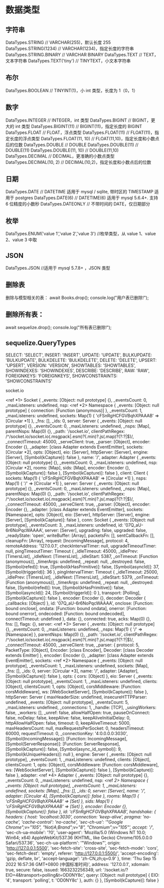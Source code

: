 # 数据类型

## 字符串

DataTypes.STRING // VARCHAR(255)，默认长度 255
DataTypes.STRING(1234) // VARCHAR(1234)，指定长度的字符串
DataTypes.STRING.BINARY // VARCHAR BINARY
DataTypes.TEXT // TEXT，文本字符串
DataTypes.TEXT('tiny') // TINYTEXT，小文本字符串

## 布尔

DataTypes.BOOLEAN // TINYINT(1)，小 int 类型，长度为 1（0，1）

## 数字

DataTypes.INTEGER // INTEGER，int 类型
DataTypes.BIGINT // BIGINT，更大的 int 类型
DataTypes.BIGINT(11) // BIGINT(11)，指定长度的 BIGINT
DataTypes.FLOAT // FLOAT，浮点类型
DataTypes.FLOAT(11) // FLOAT(11)，指定长度的浮点类型
DataTypes.FLOAT(11, 10) // FLOAT(11,10)，指定长度和小数点后的位数
DataTypes.DOUBLE // DOUBLE
DataTypes.DOUBLE(11) // DOUBLE(11)
DataTypes.DOUBLE(11, 10) // DOUBLE(11,10)
DataTypes.DECIMAL // DECIMAL，更准确的小数点类型
DataTypes.DECIMAL(10, 2) // DECIMAL(10,2)，指定长度和小数点后的位数

## 日期

DataTypes.DATE // DATETIME 适用于 mysql / sqlite, 带时区的 TIMESTAMP 适用于 postgres
DataTypes.DATE(6) // DATETIME(6) 适用于 mysql 5.6.4+. 支持 6 位精度的小数秒
DataTypes.DATEONLY // 不带时间的 DATE，仅日期部分

## 枚举

DataTypes.ENUM('value 1','value 2','value 3') //枚举类型，从 value 1、value 2、value 3 中取

## JSON

DataTypes.JSON //适用于 mysql 5.7.8+ ，JSON 类型

## 删除表

删除与模型相关的表：
await Books.drop();
console.log("用户表已删除!");

## 删除所有表：

await sequelize.drop();
console.log("所有表已删除!");

## sequelize.QueryTypes

SELECT: 'SELECT',
INSERT: 'INSERT',
UPDATE: 'UPDATE',
BULKUPDATE: 'BULKUPDATE',
BULKDELETE: 'BULKDELETE',
DELETE: 'DELETE',
UPSERT: 'UPSERT',
VERSION: 'VERSION',
SHOWTABLES: 'SHOWTABLES',
SHOWINDEXES: 'SHOWINDEXES',
DESCRIBE: 'DESCRIBE',
RAW: 'RAW',
FOREIGNKEYS: 'FOREIGNKEYS',
SHOWCONSTRAINTS: 'SHOWCONSTRAINTS'




socket.io

<ref *1> Socket {
  _events: [Object: null prototype] {},
  _eventsCount: 0,
  _maxListeners: undefined,
  nsp: <ref *2> Namespace {
    _events: [Object: null prototype] { connection: [Function (anonymous)] },
    _eventsCount: 1,
    _maxListeners: undefined,
    sockets: Map(1) { 'cFSnRgHCFGVBqhXPAAAB' => [Circular *1] },
    _fns: [],
    _ids: 0,
    server: Server {
      _events: [Object: null prototype] {},
      _eventsCount: 0,
      _maxListeners: undefined,
      _nsps: [Map],
      parentNsps: Map(0) {},
      _path: '/socket.io',
      clientPathRegex: /^\/socket\.io\/socket\.io(\.msgpack|\.esm)?(\.min)?\.js(\.map)?(?:\?|$)/,
      _connectTimeout: 45000,
      _serveClient: true,
      _parser: [Object],
      encoder: Encoder {},
      _adapter: [class Adapter extends EventEmitter],
      sockets: [Circular *2],
      opts: [Object],
      eio: [Server],
      httpServer: [Server],
      engine: [Server],
      [Symbol(kCapture)]: false
    },
    name: '/',
    adapter: Adapter {
      _events: [Object: null prototype] {},
      _eventsCount: 0,
      _maxListeners: undefined,
      nsp: [Circular *2],
      rooms: [Map],
      sids: [Map],
      encoder: Encoder {},
      [Symbol(kCapture)]: false
    },
    [Symbol(kCapture)]: false
  },
  client: Client {
    sockets: Map(1) { 'cFSnRgHCFGVBqhXPAAAB' => [Circular *1] },
    nsps: Map(1) { '/' => [Circular *1] },
    server: Server {
      _events: [Object: null prototype] {},
      _eventsCount: 0,
      _maxListeners: undefined,
      _nsps: [Map],
      parentNsps: Map(0) {},
      _path: '/socket.io',
      clientPathRegex: /^\/socket\.io\/socket\.io(\.msgpack|\.esm)?(\.min)?\.js(\.map)?(?:\?|$)/,
      _connectTimeout: 45000,
      _serveClient: true,
      _parser: [Object],
      encoder: Encoder {},
      _adapter: [class Adapter extends EventEmitter],
      sockets: [Namespace],
      opts: [Object],
      eio: [Server],
      httpServer: [Server],
      engine: [Server],
      [Symbol(kCapture)]: false
    },
    conn: Socket {
      _events: [Object: null prototype],
      _eventsCount: 3,
      _maxListeners: undefined,
      id: '07Q_aU-6r6NoPqcWAAAA',
      server: [Server],
      upgrading: false,
      upgraded: false,
      _readyState: 'open',
      writeBuffer: [Array],
      packetsFn: [],
      sentCallbackFn: [],
      cleanupFn: [Array],
      request: [IncomingMessage],
      protocol: 4,
      remoteAddress: '127.0.0.1',
      checkIntervalTimer: null,
      upgradeTimeoutTimer: null,
      pingTimeoutTimer: Timeout {
        _idleTimeout: 45000,
        _idlePrev: [TimersList],
        _idleNext: [TimersList],
        _idleStart: 5387,
        _onTimeout: [Function (anonymous)],
        _timerArgs: undefined,
        _repeat: null,
        _destroyed: false,
        [Symbol(refed)]: true,
        [Symbol(kHasPrimitive)]: false,
        [Symbol(asyncId)]: 37,
        [Symbol(triggerId)]: 36
      },
      pingIntervalTimer: Timeout {
        _idleTimeout: 25000,
        _idlePrev: [TimersList],
        _idleNext: [TimersList],
        _idleStart: 5379,
        _onTimeout: [Function (anonymous)],
        _timerArgs: undefined,
        _repeat: null,
        _destroyed: false,
        [Symbol(refed)]: true,
        [Symbol(kHasPrimitive)]: false,
        [Symbol(asyncId)]: 24,
        [Symbol(triggerId)]: 0
      },
      transport: [Polling],
      [Symbol(kCapture)]: false
    },
    encoder: Encoder {},
    decoder: Decoder { _callbacks: [Object] },
    id: '07Q_aU-6r6NoPqcWAAAA',
    onclose: [Function: bound onclose],
    ondata: [Function: bound ondata],
    onerror: [Function: bound onerror],
    ondecoded: [Function: bound ondecoded],
    connectTimeout: undefined
  },
  data: {},
  connected: true,
  acks: Map(0) {},
  fns: [],
  flags: {},
  server: <ref *3> Server {
    _events: [Object: null prototype] {},
    _eventsCount: 0,
    _maxListeners: undefined,
    _nsps: Map(1) { '/' => [Namespace] },
    parentNsps: Map(0) {},
    _path: '/socket.io',
    clientPathRegex: /^\/socket\.io\/socket\.io(\.msgpack|\.esm)?(\.min)?\.js(\.map)?(?:\?|$)/,
    _connectTimeout: 45000,
    _serveClient: true,
    _parser: {
      protocol: 5,
      PacketType: [Object],
      Encoder: [class Encoder],
      Decoder: [class Decoder extends Emitter]
    },
    encoder: Encoder {},
    _adapter: [class Adapter extends EventEmitter],
    sockets: <ref *2> Namespace {
      _events: [Object: null prototype],
      _eventsCount: 1,
      _maxListeners: undefined,
      sockets: [Map],
      _fns: [],
      _ids: 0,
      server: [Circular *3],
      name: '/',
      adapter: [Adapter],
      [Symbol(kCapture)]: false
    },
    opts: { cors: [Object] },
    eio: Server {
      _events: [Object: null prototype],
      _eventsCount: 1,
      _maxListeners: undefined,
      clients: [Object],
      clientsCount: 1,
      opts: [Object],
      corsMiddleware: [Function: corsMiddleware],
      ws: [WebSocketServer],
      [Symbol(kCapture)]: false
    },
    httpServer: Server {
      maxHeaderSize: undefined,
      insecureHTTPParser: undefined,
      _events: [Object: null prototype],
      _eventsCount: 5,
      _maxListeners: undefined,
      _connections: 1,
      _handle: [TCP],
      _usingWorkers: false,
      _workers: [],
      _unref: false,
      allowHalfOpen: true,
      pauseOnConnect: false,
      noDelay: false,
      keepAlive: false,
      keepAliveInitialDelay: 0,
      httpAllowHalfOpen: false,
      timeout: 0,
      keepAliveTimeout: 5000,
      maxHeadersCount: null,
      maxRequestsPerSocket: 0,
      headersTimeout: 60000,
      requestTimeout: 0,
      _connectionKey: '4:0.0.0.0:3030',
      [Symbol(IncomingMessage)]: [Function: IncomingMessage],
      [Symbol(ServerResponse)]: [Function: ServerResponse],
      [Symbol(kCapture)]: false,
      [Symbol(async_id_symbol)]: 9,
      [Symbol(kUniqueHeaders)]: null
    },
    engine: Server {
      _events: [Object: null prototype],
      _eventsCount: 1,
      _maxListeners: undefined,
      clients: [Object],
      clientsCount: 1,
      opts: [Object],
      corsMiddleware: [Function: corsMiddleware],
      ws: [WebSocketServer],
      [Symbol(kCapture)]: false
    },
    [Symbol(kCapture)]: false
  },
  adapter: <ref *4> Adapter {
    _events: [Object: null prototype] {},
    _eventsCount: 0,
    _maxListeners: undefined,
    nsp: <ref *2> Namespace {
      _events: [Object: null prototype],
      _eventsCount: 1,
      _maxListeners: undefined,
      sockets: [Map],
      _fns: [],
      _ids: 0,
      server: [Server],
      name: '/',
      adapter: [Circular *4],
      [Symbol(kCapture)]: false
    },
    rooms: Map(1) { 'cFSnRgHCFGVBqhXPAAAB' => [Set] },
    sids: Map(1) { 'cFSnRgHCFGVBqhXPAAAB' => [Set] },
    encoder: Encoder {},
    [Symbol(kCapture)]: false
  },
  id: 'cFSnRgHCFGVBqhXPAAAB',
  handshake: {
    headers: {
      host: 'localhost:3030',
      connection: 'keep-alive',
      pragma: 'no-cache',
      'cache-control': 'no-cache',
      'sec-ch-ua': '"Google Chrome";v="105", "Not)A;Brand";v="8", "Chromium";v="105"',
      accept: '*/*',
      'sec-ch-ua-mobile': '?0',
      'user-agent': 'Mozilla/5.0 (Windows NT 10.0; Win64; x64) AppleWebKit/537.36 (KHTML, like Gecko) Chrome/105.0.0.0 Safari/537.36',
      'sec-ch-ua-platform': '"Windows"',
      origin: 'http://127.0.0.1:5500',
      'sec-fetch-site': 'cross-site',
      'sec-fetch-mode': 'cors',
      'sec-fetch-dest': 'empty',
      referer: 'http://127.0.0.1:5500/',
      'accept-encoding': 'gzip, deflate, br',
      'accept-language': 'zh-CN,zh;q=0.9'
    },
    time: 'Thu Sep 15 2022 16:57:36 GMT+0800 (中国标准时间)',
    address: '127.0.0.1',
    xdomain: true,
    secure: false,
    issued: 1663232256349,
    url: '/socket.io/?EIO=4&transport=polling&t=OD0NY8c',
    query: [Object: null prototype] {
      EIO: '4',
      transport: 'polling',
      t: 'OD0NY8c'
    },
    auth: {}
  },
  [Symbol(kCapture)]: false
} 